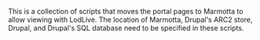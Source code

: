 This is a collection of scripts that moves the portal pages to Marmotta to allow viewing with LodLive. The location of Marmotta, Drupal's ARC2 store, Drupal, and Drupal's SQL database need to be specified in these scripts.
